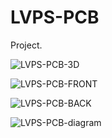 # LVPS-PCB

Project.

![LVPS-PCB-3D](https://github.com/user-attachments/assets/fd37db97-04f2-49d8-af47-071adc2085bf)

![LVPS-PCB-FRONT](https://github.com/user-attachments/assets/5c4a1eab-5799-47ba-94df-7ae2807b1aa8)

![LVPS-PCB-BACK](https://github.com/user-attachments/assets/874841e7-2357-4667-b9d6-8ad3c1b6aa2e)

![LVPS-PCB-diagram](https://github.com/user-attachments/assets/c69b63d9-efda-420a-a8b5-33ec38ebd6f6)

